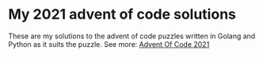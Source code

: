 # My 2021 advent of code solutions
These are my solutions to the advent of code puzzles written in Golang and Python as it suits the puzzle. 
See more: [Advent Of Code 2021](https://adventofcode.com/2021)
